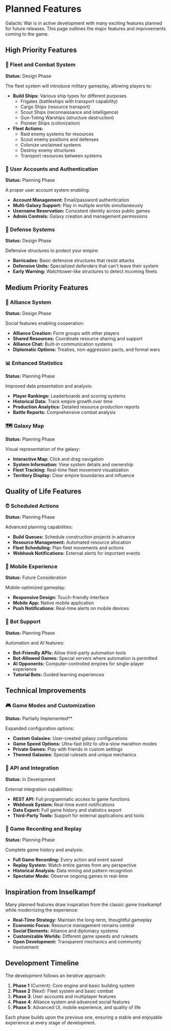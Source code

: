 # Planned Features

Galactic War is in active development with many exciting features planned for future releases. This page outlines the major features and improvements coming to the game.

## High Priority Features

### 🚀 Fleet and Combat System

**Status:** Design Phase

The fleet system will introduce military gameplay, allowing players to:

- **Build Ships:** Various ship types for different purposes
  - Frigates (battleships with transport capability)
  - Cargo Ships (resource transport)
  - Scout Ships (reconnaissance and intelligence)
  - Gun-Toting Warships (structure destruction)
  - Pioneer Ships (colonization)
- **Fleet Actions:**
  - Raid enemy systems for resources
  - Scout enemy positions and defenses
  - Colonize unclaimed systems
  - Destroy enemy structures
  - Transport resources between systems

### 👤 User Accounts and Authentication

**Status:** Planning Phase

A proper user account system enabling:

- **Account Management:** Email/password authentication
- **Multi-Galaxy Support:** Play in multiple worlds simultaneously
- **Username Reservation:** Consistent identity across public games
- **Admin Controls:** Galaxy creation and management permissions

### 🏰 Defense Systems

**Status:** Design Phase

Defensive structures to protect your empire:

- **Barricades:** Basic defensive structures that resist attacks
- **Defensive Units:** Specialized defenders that can't leave their system
- **Early Warning:** Watchtower-like structures to detect incoming fleets

## Medium Priority Features

### 🤝 Alliance System

**Status:** Design Phase

Social features enabling cooperation:

- **Alliance Creation:** Form groups with other players
- **Shared Resources:** Coordinate resource sharing and support
- **Alliance Chat:** Built-in communication systems
- **Diplomatic Options:** Treaties, non-aggression pacts, and formal wars

### 📊 Enhanced Statistics

**Status:** Planning Phase

Improved data presentation and analysis:

- **Player Rankings:** Leaderboards and scoring systems
- **Historical Data:** Track empire growth over time
- **Production Analytics:** Detailed resource production reports
- **Battle Reports:** Comprehensive combat analysis

### 🗺️ Galaxy Map

**Status:** Planning Phase

Visual representation of the galaxy:

- **Interactive Map:** Click and drag navigation
- **System Information:** View system details and ownership
- **Fleet Tracking:** Real-time fleet movement visualization
- **Territory Display:** Clear empire boundaries and influence

## Quality of Life Features

### ⏰ Scheduled Actions

**Status:** Planning Phase

Advanced planning capabilities:

- **Build Queues:** Schedule construction projects in advance
- **Resource Management:** Automated resource allocation
- **Fleet Scheduling:** Plan fleet movements and actions
- **Webhook Notifications:** External alerts for important events

### 📱 Mobile Experience

**Status:** Future Consideration

Mobile-optimized gameplay:

- **Responsive Design:** Touch-friendly interface
- **Mobile App:** Native mobile application
- **Push Notifications:** Real-time alerts on mobile devices

### 🤖 Bot Support

**Status:** Planning Phase

Automation and AI features:

- **Bot-Friendly APIs:** Allow third-party automation tools
- **Bot-Allowed Games:** Special servers where automation is permitted
- **AI Opponents:** Computer-controlled empires for single-player experience
- **Tutorial Bots:** Guided learning experiences

## Technical Improvements

### 🎮 Game Modes and Customization

**Status:** Partially Implemented\*\*

Expanded configuration options:

- **Custom Galaxies:** User-created galaxy configurations
- **Game Speed Options:** Ultra-fast blitz to ultra-slow marathon modes
- **Private Games:** Play with friends in custom settings
- **Themed Galaxies:** Special rulesets and unique mechanics

### 📡 API and Integration

**Status:** In Development

External integration capabilities:

- **REST API:** Full programmatic access to game functions
- **Webhook System:** Real-time event notifications
- **Data Export:** Full game history and statistics export
- **Third-Party Tools:** Support for external applications and tools

### 🔄 Game Recording and Replay

**Status:** Planning Phase

Complete game history and analysis:

- **Full Game Recording:** Every action and event saved
- **Replay System:** Watch entire games from any perspective
- **Historical Analysis:** Data mining and pattern recognition
- **Spectator Mode:** Observe ongoing games in real-time

## Inspiration from Inselkampf

Many planned features draw inspiration from the classic game Inselkampf while modernizing the experience:

- **Real-Time Strategy:** Maintain the long-term, thoughtful gameplay
- **Economic Focus:** Resource management remains central
- **Social Elements:** Alliance and diplomacy systems
- **Customizable Worlds:** Different game speeds and rulesets
- **Open Development:** Transparent mechanics and community involvement

## Development Timeline

The development follows an iterative approach:

1. **Phase 1** (Current): Core engine and basic building system
2. **Phase 2** (Next): Fleet system and basic combat
3. **Phase 3**: User accounts and multiplayer features
4. **Phase 4**: Alliance system and advanced social features
5. **Phase 5**: Advanced UI, mobile experience, and quality of life

Each phase builds upon the previous one, ensuring a stable and enjoyable experience at every stage of development.
